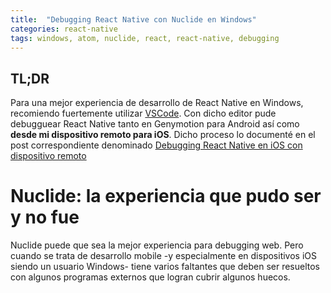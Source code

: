 ```yaml
---
title:  "Debugging React Native con Nuclide en Windows"
categories: react-native 
tags: windows, atom, nuclide, react, react-native, debugging
---
```


## TL;DR
Para una mejor experiencia de desarrollo de React Native en Windows, recomiendo fuertemente utilizar [VSCode](https://code.visualstudio.com/). Con dicho editor pude debugguear React Native tanto en Genymotion para Android
así como **desde mi dispositivo remoto para iOS**. Dicho proceso lo documenté en el post correspondiente denominado
 [Debugging React Native en iOS con dispositivo remoto](2017-07-23-Debugging-React-Native-en-iOS-con-dispositivo-remoto.md)

# Nuclide: la experiencia que pudo ser y no fue
Nuclide puede que sea la mejor experiencia para debugging web. Pero cuando se trata de desarrollo mobile -y especialmente en dispositivos iOS siendo un usuario Windows- tiene varios faltantes que deben ser resueltos con algunos programas externos que logran cubrir algunos huecos.

